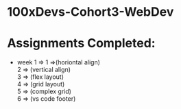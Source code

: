 # 100xDevs-Cohort3-WebDev


# Assignments Completed: 
- week 1 =>
       1 =>(horiontal align) <br>
       2 => (vertical align) <br>
       3 => (flex layout) <br>
       4 => (grid layout) <br>
       5 => (complex grid) <br>
       6 => (vs code footer) <br>

  
